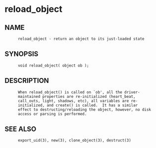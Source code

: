 # reload_object
## NAME
          reload_object - return an object to its just-loaded state

## SYNOPSIS
          void reload_object( object ob );

## DESCRIPTION
          When reload_object() is called on `ob', all the driver-
          maintained properties are re-initialized (heart_beat,
          call_outs, light, shadows, etc), all variables are re-
          initialized, and create() is called.  It has a similar
          effect to destructing/reloading the object, however, no disk
          access or parsing is performed.

## SEE ALSO
          export_uid(3), new(3), clone_object(3), destruct(3)
